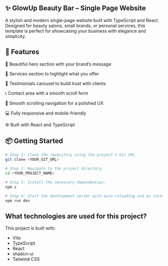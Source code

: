 ## ✨ GlowUp Beauty Bar – Single Page Website

A stylish and modern single-page website built with TypeScript and React. Designed for beauty salons, small brands, or personal services, this template is perfect for showcasing your business with elegance and simplicity.

## 🚀 Features
🎨 Beautiful hero section with your brand’s message

💅 Services section to highlight what you offer

💬 Testimonials carousel to build trust with clients

📞 Contact area with a smooth scroll form

🔗 Smooth scrolling navigation for a polished UX

💻 Fully responsive and mobile-friendly

⚙️ Built with React and TypeScript

## 📦 Getting Started

```sh
# Step 1: Clone the repository using the project's Git URL.
git clone <YOUR_GIT_URL>

# Step 2: Navigate to the project directory.
cd <YOUR_PROJECT_NAME>

# Step 3: Install the necessary dependencies.
npm i

# Step 4: Start the development server with auto-reloading and an instant preview.
npm run dev
```

## What technologies are used for this project?

This project is built with:

- Vite
- TypeScript
- React
- shadcn-ui
- Tailwind CSS

